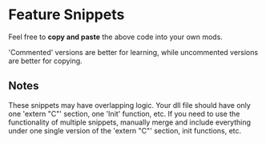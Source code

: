 # Feature Snippets
Feel free to **copy and paste** the above code into your own mods.

'Commented' versions are better for learning, while uncommented
versions are better for copying.

## Notes
These snippets may have overlapping logic. Your dll file should
have only one 'extern "C"' section, one 'Init' function, etc.
If you need to use the functionality of multiple snippets,
manually merge and include everything under one single version
of the 'extern "C"' section, init functions, etc.
